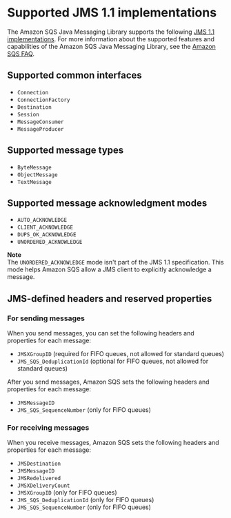 # Supported JMS 1\.1 implementations<a name="supported-implementations"></a>

The Amazon SQS Java Messaging Library supports the following [JMS 1\.1 implementations](http://docs.oracle.com/javaee/6/api/javax/jms/package-summary.html)\. For more information about the supported features and capabilities of the Amazon SQS Java Messaging Library, see the [Amazon SQS FAQ](https://aws.amazon.com/sqs/faqs/)\.

## Supported common interfaces<a name="supported-common-interfaces"></a>
+ `Connection`
+ `ConnectionFactory`
+ `Destination`
+ `Session`
+ `MessageConsumer`
+ `MessageProducer`

## Supported message types<a name="supported-message-types"></a>
+ `ByteMessage`
+ `ObjectMessage`
+ `TextMessage`

## Supported message acknowledgment modes<a name="supported-message-acknowledgement-modes"></a>
+ `AUTO_ACKNOWLEDGE`
+ `CLIENT_ACKNOWLEDGE`
+ `DUPS_OK_ACKNOWLEDGE`
+ `UNORDERED_ACKNOWLEDGE`

**Note**  
The `UNORDERED_ACKNOWLEDGE` mode isn't part of the JMS 1\.1 specification\. This mode helps Amazon SQS allow a JMS client to explicitly acknowledge a message\.

## JMS\-defined headers and reserved properties<a name="jms-defined-headers-reserved-properties"></a>

### For sending messages<a name="for-sending-messages"></a>

When you send messages, you can set the following headers and properties for each message:
+ `JMSXGroupID` \(required for FIFO queues, not allowed for standard queues\)
+ `JMS_SQS_DeduplicationId` \(optional for FIFO queues, not allowed for standard queues\)

After you send messages, Amazon SQS sets the following headers and properties for each message:
+ `JMSMessageID`
+ `JMS_SQS_SequenceNumber` \(only for FIFO queues\)

### For receiving messages<a name="for-receiving-messages"></a>

When you receive messages, Amazon SQS sets the following headers and properties for each message:
+ `JMSDestination`
+ `JMSMessageID`
+ `JMSRedelivered`
+ `JMSXDeliveryCount`
+ `JMSXGroupID` \(only for FIFO queues\)
+ `JMS_SQS_DeduplicationId` \(only for FIFO queues\)
+ `JMS_SQS_SequenceNumber` \(only for FIFO queues\)